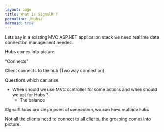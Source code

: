 ```yaml
---
layout: page
title: What is SignalR ?
permalink: /Hubs/
mermaid: true
---
```


Lets say in a existing MVC ASP.NET application stack we need realtime data connection management needed. 

Hubs comes into picture 

"Connects"

Client connects to the hub (Two way connection)


Questions which can arise

- When should we use MVC controller for some actions and when should we opt for Hubs ?
    - The balance 

SignalR hubs are single point of connection, we can have multiple hubs 

Not all the clients need to connect to all clients, the grouping comes into picture. 

